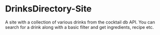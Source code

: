 # DrinksDirectory-Site
A site with a collection of various drinks from the cocktail db API. You can search for a drink along with a basic filter and get ingredients, recipe etc.
